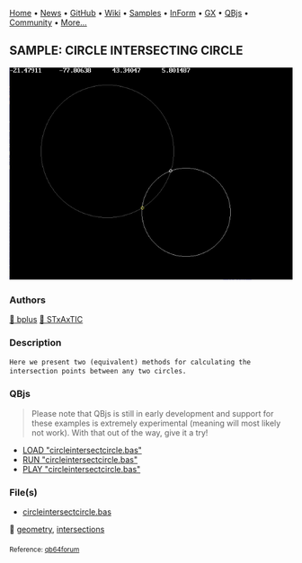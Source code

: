 [Home](https://qb64.com) • [News](../../news.md) • [GitHub](https://github.com/QB64Official/qb64) • [Wiki](https://github.com/QB64Official/qb64/wiki) • [Samples](../../samples.md) • [InForm](../../inform.md) • [GX](../../gx.md) • [QBjs](../../qbjs.md) • [Community](../../community.md) • [More...](../../more.md)

## SAMPLE: CIRCLE INTERSECTING CIRCLE

![circleintersectcircle.png](img/circleintersectcircle.png)

### Authors

[🐝 bplus](../bplus.md) [🐝 STxAxTIC](../stxaxtic.md) 

### Description

```text
Here we present two (equivalent) methods for calculating the intersection points between any two circles.
```

### QBjs

> Please note that QBjs is still in early development and support for these examples is extremely experimental (meaning will most likely not work). With that out of the way, give it a try!

* [LOAD "circleintersectcircle.bas"](https://qbjs.org/index.html?src=https://qb64.com/samples/circle-intersecting-circle/src/circleintersectcircle.bas)
* [RUN "circleintersectcircle.bas"](https://qbjs.org/index.html?mode=auto&src=https://qb64.com/samples/circle-intersecting-circle/src/circleintersectcircle.bas)
* [PLAY "circleintersectcircle.bas"](https://qbjs.org/index.html?mode=play&src=https://qb64.com/samples/circle-intersecting-circle/src/circleintersectcircle.bas)

### File(s)

* [circleintersectcircle.bas](src/circleintersectcircle.bas)

🔗 [geometry](../geometry.md), [intersections](../intersections.md)


<sub>Reference: [qb64forum](https://qb64forum.alephc.xyz/index.php?topic=2299.0) </sub>
